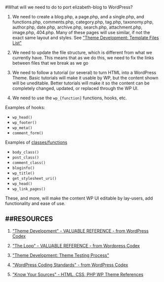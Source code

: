 #What will we need to do to port elizabeth-blog to WordPress?

1. We need to create a blog.php, a page.php, and a single.php, and functions.php, comments.php, category.php, tag.php, taxonomy.php, author.php, date.php, archive.php, search.php, attachment.php, image.php, 404.php.  Many of these pages will use similar, if not the exact same layout and styles. See ["Theme Development: Template Files List"](http://codex.wordpress.org/Theme_Development#Template_Files_List)

2. We need to update the file structure, which is different from what we currently have.  This means that as we do this, we need to fix the links between files that we break as we go

3. We need to follow a tutorial (or several) to turn HTML into a WordPress Theme. Basic tutorials will make it usable by WP, but the content shown will be uneditable.  Better tutorials will make it so the content can be completely changed, updated, or replaced through the WP UI.

4.  We need to use the `wp_{function}` functions, hooks, etc. 
 
Examples of hooks: 

+ `wp_head()`
+ `wp_footer()`
+ `wp_meta()`
+ `comment_form()`

Examples of [classes/functions](http://codex.wordpress.org/Theme_Development#Template_File_Checklist)

+ `body_class()`
+ `post_class()`
+ `comment_class()`
+ `bloginfo()`
+ `wp_title()`
+ `get_stylesheet_uri()`
+ `wp_head()`
+ `wp_link_pages()`

 These, and more, will make the content WP UI editable by lay-users, add functionality and ease of use.


##RESOURCES
---

1. ["Theme Development" - VALUABLE REFERENCE - from WordPress Codex](http://codex.wordpress.org/Theme_Development)

2. ["The Loop" - VALUABLE REFERENCE - from Wordpress Codex](http://codex.wordpress.org/The_Loop)

3. ["Theme Development: Theme Testing Process"](http://codex.wordpress.org/Theme_Development#Theme_Testing_Process)

4. ["WordPress Coding Standards" - from WordPress Codex](http://codex.wordpress.org/WordPress_Coding_Standards)

5. ["Know Your Sources" - HTML, CSS, PHP WP Theme References](http://codex.wordpress.org/Know_Your_Sources)